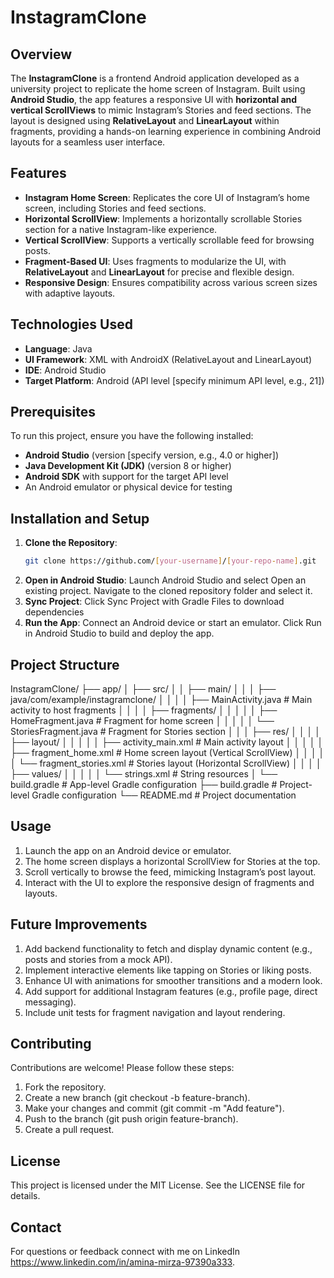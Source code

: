 # InstagramClone

## Overview
The **InstagramClone** is a frontend Android application developed as a university project to replicate the home screen of Instagram. Built using **Android Studio**, the app features a responsive UI with **horizontal and vertical ScrollViews** to mimic Instagram’s Stories and feed sections. The layout is designed using **RelativeLayout** and **LinearLayout** within fragments, providing a hands-on learning experience in combining Android layouts for a seamless user interface.

## Features
- **Instagram Home Screen**: Replicates the core UI of Instagram’s home screen, including Stories and feed sections.
- **Horizontal ScrollView**: Implements a horizontally scrollable Stories section for a native Instagram-like experience.
- **Vertical ScrollView**: Supports a vertically scrollable feed for browsing posts.
- **Fragment-Based UI**: Uses fragments to modularize the UI, with **RelativeLayout** and **LinearLayout** for precise and flexible design.
- **Responsive Design**: Ensures compatibility across various screen sizes with adaptive layouts.

## Technologies Used
- **Language**: Java
- **UI Framework**: XML with AndroidX (RelativeLayout and LinearLayout)
- **IDE**: Android Studio
- **Target Platform**: Android (API level [specify minimum API level, e.g., 21])

## Prerequisites
To run this project, ensure you have the following installed:
- **Android Studio** (version [specify version, e.g., 4.0 or higher])
- **Java Development Kit (JDK)** (version 8 or higher)
- **Android SDK** with support for the target API level
- An Android emulator or physical device for testing

## Installation and Setup
1. **Clone the Repository**:
   ```bash
   git clone https://github.com/[your-username]/[your-repo-name].git
2. **Open in Android Studio**:
   Launch Android Studio and select Open an existing project.
   Navigate to the cloned repository folder and select it.
3. **Sync Project**:
   Click Sync Project with Gradle Files to download dependencies
4. **Run the App**:
   Connect an Android device or start an emulator.
   Click Run in Android Studio to build and deploy the app.

## Project Structure
InstagramClone/
├── app/
│   ├── src/
│   │   ├── main/
│   │   │   ├── java/com/example/instagramclone/
│   │   │   │   ├── MainActivity.java        # Main activity to host fragments
│   │   │   │   ├── fragments/
│   │   │   │   │   ├── HomeFragment.java    # Fragment for home screen
│   │   │   │   │   └── StoriesFragment.java # Fragment for Stories section
│   │   │   ├── res/
│   │   │   │   ├── layout/
│   │   │   │   │   ├── activity_main.xml        # Main activity layout
│   │   │   │   │   ├── fragment_home.xml        # Home screen layout (Vertical ScrollView)
│   │   │   │   │   └── fragment_stories.xml     # Stories layout (Horizontal ScrollView)
│   │   │   │   ├── values/
│   │   │   │   │   └── strings.xml             # String resources
│   └── build.gradle                            # App-level Gradle configuration
├── build.gradle                                # Project-level Gradle configuration
└── README.md                                   # Project documentation

## Usage
1. Launch the app on an Android device or emulator.
2. The home screen displays a horizontal ScrollView for Stories at the top.
3. Scroll vertically to browse the feed, mimicking Instagram’s post layout.
4. Interact with the UI to explore the responsive design of fragments and layouts.

## Future Improvements
1. Add backend functionality to fetch and display dynamic content (e.g., posts and stories from a mock API).
2. Implement interactive elements like tapping on Stories or liking posts.
3. Enhance UI with animations for smoother transitions and a modern look.
4. Add support for additional Instagram features (e.g., profile page, direct messaging).
5. Include unit tests for fragment navigation and layout rendering.

## Contributing
Contributions are welcome! Please follow these steps:

1. Fork the repository.
2. Create a new branch (git checkout -b feature-branch).
3. Make your changes and commit (git commit -m "Add feature").
4. Push to the branch (git push origin feature-branch).
5. Create a pull request.

## License
This project is licensed under the MIT License. See the LICENSE file for details.

## Contact
For questions or feedback connect with me on LinkedIn https://www.linkedin.com/in/amina-mirza-97390a333.

